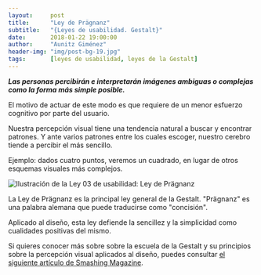 ```yaml
---
layout:     post
title:      "Ley de Prägnanz"
subtitle:   "{Leyes de usabilidad. Gestalt}"
date:       2018-01-22 19:00:00
author:     "Aunitz Giménez"
header-img: "img/post-bg-19.jpg"
tags:       [leyes de usabilidad, leyes de la Gestalt]
---
```


<p><em><strong>Las personas percibirán e interpretarán imágenes ambiguas o complejas como la forma más simple posible.</strong></em></p>

<p>El motivo de actuar de este modo es que requiere de un menor esfuerzo cognitivo por parte del usuario.</p>

<p>Nuestra percepción visual tiene una tendencia natural a buscar y encontrar patrones. Y ante varios patrones entre los cuales escoger, nuestro cerebro tiende a percibir el más sencillo.</p>

<p>Ejemplo: dados cuatro puntos, veremos un cuadrado, en lugar de otros esquemas visuales más complejos.</p>

<p><img src="{{ site.baseurl }}/img/ley-04-ley-de-pragnanz.png" alt="Ilustración de la Ley 03 de usabilidad: Ley de Prägnanz"></p>

<p>La Ley de Prägnanz es la principal ley general de la Gestalt. "Prägnanz" es una palabra alemana que puede traducirse como "concisión".</p>

<p>Aplicado al diseño, esta ley defiende la sencillez y la simplicidad como cualidades positivas del mismo.</p>

<p>Si quieres conocer más sobre sobre la escuela de la Gestalt y su principios sobre la percepción visual aplicados al diseño, puedes consultar <a href="https://www.smashingmagazine.com/2014/03/design-principles-visual-perception-and-the-principles-of-gestalt/" target="_blank">el siguiente artículo de Smashing Magazine</a>.</p>